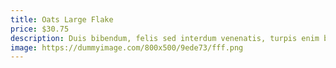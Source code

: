 ```yaml
---
title: Oats Large Flake
price: $30.75
description: Duis bibendum, felis sed interdum venenatis, turpis enim blandit mi, in porttitor pede justo eu massa. Donec dapibus. Duis at velit eu est congue elementum.
image: https://dummyimage.com/800x500/9ede73/fff.png
---
```

